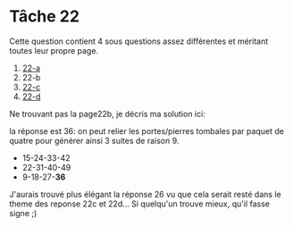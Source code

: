 # Tâche 22

Cette question contient 4 sous questions assez différentes et méritant toutes leur propre page.

1. [22-a](P22A.md)
2. 22-b
3. [22-c](P22C.md)
4. [22-d](P22D.md)

Ne trouvant pas la page22b, je décris ma solution ici:

la réponse est 36:
on peut relier les portes/pierres tombales par paquet de quatre pour générer ainsi 3 suites de raison 9.
* 15-24-33-42
* 22-31-40-49
* 9-18-27-**36**

J'aurais trouvé plus élégant la réponse 26 vu que cela serait resté dans le theme des reponse 22c et 22d...
Si quelqu'un trouve mieux, qu'il fasse signe ;)
